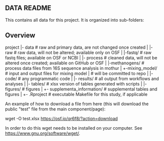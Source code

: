 ## DATA README

This contains all data for this project. It is organized into sub-folders:

## Overview

  project
	|- data                          # raw and primary data, are not changed once created
	| |- raw                         # raw data, will not be altered; available only on OSF
	|   |-fastq/                     # raw fastq files; available on OSF or NCBI
	| |- process                     # cleaned data, will not be altered once created; available on GitHub or OSF
	|   |-methanogens/               # process data files from 16S sequence analysis in mothur
	|   +-mixing_model/              # input and output files for mixing model
	|                                # will be committed to repo
	|
	|- code/                         # any programmatic code
	|
	|- results/                      # all output from workflows and analyses
	| |- tables/                     # xlsx version of tables generated with scripts
	| |- figures/                    # figures
	| +- supplementa_information/    # supplemental tables and figures
	|
	+- .Rproject                     # executable Makefile for this study, if applicable


An example of how to download a file from here (this will download the public "test" file from the main component/page):

wget -O test.xlsx https://osf.io/qr6f8/?action=download

In order to do this wget needs to be installed on your computer. See https://www.gnu.org/software/wget/. 